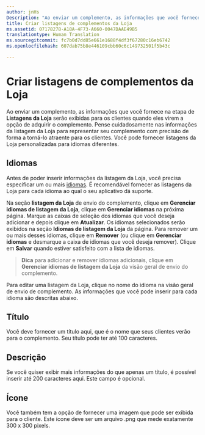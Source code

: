 ```yaml
---
author: jnHs
Description: "Ao enviar um complemento, as informações que você fornece na etapa de listagens da Loja serão exibidas para seus clientes."
title: Criar listagens de complementos da Loja
ms.assetid: 07178278-A18A-4F73-A660-0047DAAE49B5
translationtype: Human Translation
ms.sourcegitcommit: fc7b0d7dd85e661e1688f4df3f67280c16eb6742
ms.openlocfilehash: 607dab75b8e446109cbb60c6c149732501f5b43c

---
```


# Criar listagens de complementos da Loja


Ao enviar um complemento, as informações que você fornece na etapa de **Listagens da Loja** serão exibidas para os clientes quando eles virem a opção de adquirir o complemento. Pense cuidadosamente nas informações da listagem da Loja para representar seu complemento com precisão de forma a torná-lo atraente para os clientes. Você pode fornecer listagens da Loja personalizadas para idiomas diferentes.

## Idiomas


Antes de poder inserir informações da listagem da Loja, você precisa especificar um ou mais [idiomas](supported-languages.md). É recomendável fornecer as listagens da Loja para cada idioma ao qual o seu aplicativo dá suporte.

Na seção **listagem da Loja** de envio do complemento, clique em **Gerenciar idiomas de listagem da Loja**, clique em **Gerenciar idiomas** na próxima página. Marque as caixas de seleção dos idiomas que você deseja adicionar e depois clique em **Atualizar**. Os idiomas selecionados serão exibidos na seção **Idiomas de listagem da Loja** da página. Para remover um ou mais desses idiomas, clique em **Remover** (ou clique em **Gerenciar idiomas** e desmarque a caixa de idiomas que você deseja remover). Clique em **Salvar** quando estiver satisfeito com a lista de idiomas.

> **Dica** para adicionar e remover idiomas adicionais, clique em **Gerenciar idiomas de listagem da Loja** da visão geral de envio do complemento.

Para editar uma listagem da Loja, clique no nome do idioma na visão geral de envio de complemento. As informações que você pode inserir para cada idioma são descritas abaixo.

## Título

Você deve fornecer um título aqui, que é o nome que seus clientes verão para o complemento. Seu título pode ter até 100 caracteres.

## Descrição

Se você quiser exibir mais informações do que apenas um título, é possível inserir até 200 caracteres aqui. Este campo é opcional.

## Ícone

Você também tem a opção de fornecer uma imagem que pode ser exibida para o cliente. Este ícone deve ser um arquivo .png que mede exatamente 300 x 300 pixels.

 

 







<!--HONumber=Aug16_HO5-->



